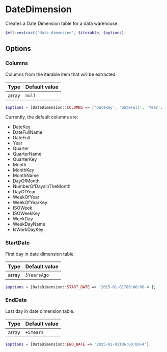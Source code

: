 # DateDimension

Creates a Date Dimension table for a data warehouse.

```php
$etl->extract('date_dimension', $iterable, $options);
```

## Options

### Columns

Columns from the iterable item that will be extracted.

| Type  | Default value |
| ----- | ------------- |
| array | `null`        |

```php
$options = [DateDimension::COLUMNS => ['DateKey', 'DateFull', 'Year', 'Month', 'DayOfMonth']];
```

Currently, the default columns are:

- DateKey
- DateFullName
- DateFull
- Year
- Quarter
- QuarterName
- QuarterKey
- Month
- MonthKey
- MonthName
- DayOfMonth
- NumberOfDaysInTheMonth
- DayOfYear
- WeekOfYear
- WeekOfYearKey
- ISOWeek
- ISOWeekKey
- WeekDay
- WeekDayName
- IsWorkDayKey

### StartDate

First day in date dimension table.

| Type  | Default value |
| ----- | ------------- |
| array | `5YearsAgo`   |

```php
$options = [DateDimension::START_DATE => '2015-01-01T60:00:00-4'];
```

### EndDate

Last day in date dimension table.

| Type  | Default value |
| ----- | ------------- |
| array | `+5Years`     |

```php
$options = [DateDimension::END_DATE => '2025-01-01T06:00:00+4'];
```
